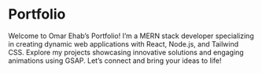 # Portfolio
Welcome to Omar Ehab’s Portfolio! I’m a MERN stack developer specializing in creating dynamic web applications with React, Node.js, and Tailwind CSS. Explore my projects showcasing innovative solutions and engaging animations using GSAP. Let’s connect and bring your ideas to life!
